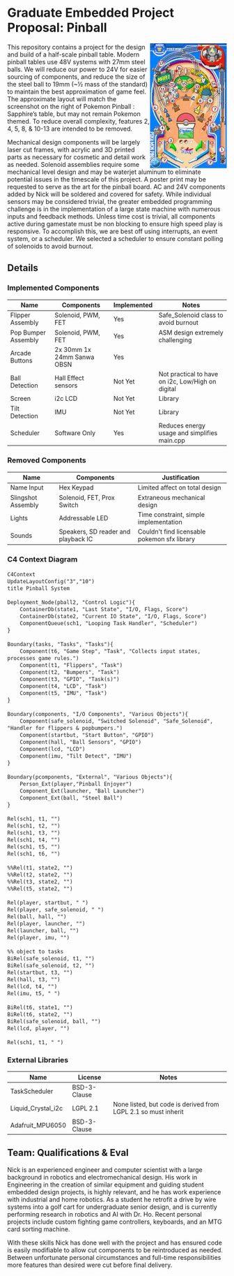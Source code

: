 # Graduate Embedded Project Proposal: Pinball

<img align="right" src="/docs/sapphire.jpg">

This repository contains a project for the design and build of a half-scale pinball table. Modern pinball tables use 48V systems with 27mm steel balls. We will reduce our power to 24V for easier sourcing of components, and reduce the size of the steel ball to 19mm (~½ mass of the standard) to maintain the best approximation of game feel. The approximate layout will match the screenshot on the right of Pokemon Pinball : Sapphire’s table, but may not remain Pokemon themed. To reduce overall complexity, features 2, 4, 5,  8, & 10-13 are intended to be removed.

Mechanical design components will be largely laser cut frames, with acrylic and 3D printed parts as necessary for cosmetic and detail work as needed. Solenoid assemblies require some mechanical level design and may be waterjet aluminum to eliminate potential issues in the timescale of this project. A poster print may be requested to serve as the art for the pinball board. AC and 24V components added by Nick will be soldered and covered for safety.
While individual sensors may be considered trivial, the greater embedded programming challenge is in the implementation of a large state machine with numerous inputs and feedback methods. Unless time cost is trivial, all components active during gamestate must be non blocking to ensure high speed play is responsive. To accomplish this, we are best off using interrupts, an event system, or a scheduler. We selected a scheduler to ensure constant polling of solenoids to avoid burnout.

## Details

### Implemented Components

| Name                | Components                 | Implemented | Notes                                             |
| ------------------- | -------------------------- | ----------- | ------------------------------------------------- |
| Flipper Assembly    | Solenoid, PWM, FET         | Yes         | Safe_Solenoid class to avoid burnout              |
| Pop Bumper Assembly | Solenoid, PWM, FET         | Yes         | ASM design extremely challenging                  |
| Arcade Buttons      | 2x 30mm 1x 24mm Sanwa OBSN | Yes         |                                                   |
| Ball Detection      | Hall Effect sensors        | Not Yet     | Not practical to have on i2c, Low/High on digital |
| Screen              | i2c LCD                    | Not Yet     | Library                                           |
| Tilt Detection      | IMU                        | Not Yet     | Library                                           |
| Scheduler           | Software Only              | Yes         | Reduces energy usage and simplifies main.cpp      |

### Removed Components

| Name               | Components                          | Justification                                |
| ------------------ | ----------------------------------- | -------------------------------------------- |
| Name Input         | Hex Keypad                          | Limited affect on total design               |
| Slingshot Assembly | Solenoid, FET, Prox Switch          | Extraneous mechanical design                 |
| Lights             | Addressable LED                     | Time constraint, simple implementation       |
| Sounds             | Speakers, SD reader and playback IC | Couldn't find licensable pokemon sfx library |

### C4 Context Diagram

```mermaid
C4Context
UpdateLayoutConfig("3","10")
title Pinball System
  
Deployment_Node(pball2, "Control Logic"){
    ContainerDb(state1, "Last State", "I/O, Flags, Score")
    ContainerDb(state2, "Current IO State", "I/O, Flags, Score")
    ComponentQueue(sch1, "Looping Task Handler", "Scheduler")
}

Boundary(tasks, "Tasks", "Tasks"){
    Component(t6, "Game Step", "Task", "Collects input states, processes game rules.")
    Component(t1, "Flippers", "Task")
    Component(t2, "Bumpers", "Task")
    Component(t3, "GPIO", "Task(s)")
    Component(t4, "LCD", "Task")
    Component(t5, "IMU", "Task")
}

Boundary(components, "I/O Components", "Various Objects"){
    Component(safe_solenoid, "Switched Solenoid", "Safe_Solenoid", "Handler for flippers & popbumpers.")
    Component(startbut, "Start Button", "GPIO")
    Component(hall, "Ball Sensors", "GPIO")
    Component(lcd, "LCD")
    Component(imu, "Tilt Detect", "IMU")
}

Boundary(pcomponents, "External", "Various Objects"){
    Person_Ext(player,"Pinball Enjoyer")
    Component_Ext(launcher, "Ball Launcher")
    Component_Ext(ball, "Steel Ball")
}

Rel(sch1, t1, "")
Rel(sch1, t2, "")
Rel(sch1, t3, "")
Rel(sch1, t4, "")
Rel(sch1, t5, "")
Rel(sch1, t6, "")

%%Rel(t1, state2, "")
%%Rel(t2, state2, "")
%%Rel(t3, state2, "")
%%Rel(t5, state2, "")

Rel(player, startbut, " ")
Rel(player, safe_solenoid, " ")
Rel(ball, hall, "")
Rel(player, launcher, "")
Rel(launcher, ball, "")
Rel(player, imu, "")

%% object to tasks
BiRel(safe_solenoid, t1, "")
BiRel(safe_solenoid, t2, "")
Rel(startbut, t3, "")
Rel(hall, t3, "")
Rel(lcd, t4, "")
Rel(imu, t5, " ")

BiRel(t6, state1, "")
BiRel(t6, state2, "")
BiRel(safe_solenoid, ball, "")
Rel(lcd, player, "")

Rel(sch1, t1, " ")
```

### External Libraries

| Name               | License      | Notes                                                          |
| ------------------ | ------------ | -------------------------------------------------------------- |
| TaskScheduler      | BSD-3-Clause |                                                                |
| Liquid_Crystal_i2c | LGPL 2.1     | None listed, but code is derived from LGPL 2.1 so must inherit |
| Adafruit_MPU6050   | BSD-3-Clause |                                                                |

## Team: Qualifications & Eval

Nick is an experienced engineer and computer scientist with a large background in robotics and electromechanical design. His work in Engineering in the creation of similar equipment and guiding student embedded design projects, is highly relevant, and he has work experience with industrial and home robotics. As a student he retrofit a drive by wire systems into a golf cart for undergraduate senior design, and is currently performing research in robotics and AI with Dr. Ho. Recent personal projects include custom fighting game controllers, keyboards, and an MTG card sorting machine.

With these skills Nick has done well with the project and has ensured code is easily modifiable to allow cut components to be reintroduced as needed. Between unfortunate personal circumstances and full-time responsibilities more features than desired were cut before final delivery.
